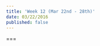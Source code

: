 ```yaml
---
title: 'Week 12 (Mar 22nd - 28th)'
date: 03/22/2016
published: false
---
```


<!--- Your weekly summary content goes below here -->

<!--- Your weekly summary content goes above here -->

===

<!--- Your weekly materials content goes below here -->
